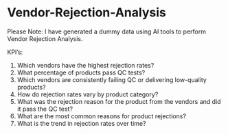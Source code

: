 # Vendor-Rejection-Analysis

Please Note: I have generated a dummy data using AI tools to perform Vendor Rejection Analysis.

KPI’s:
1.	Which vendors have the highest rejection rates?
2.	What percentage of products pass QC tests?
3.	Which vendors are consistently failing QC or delivering low-quality products?
4.	How do rejection rates vary by product category?
5.	What was the rejection reason for the product from the vendors and did it pass the QC test?
6.	What are the most common reasons for product rejections?
7.	What is the trend in rejection rates over time?
